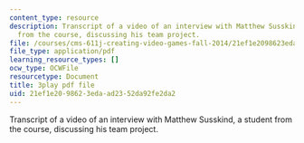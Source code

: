 ```yaml
---
content_type: resource
description: Transcript of a video of an interview with Matthew Susskind, a student
  from the course, discussing his team project.
file: /courses/cms-611j-creating-video-games-fall-2014/21ef1e2098623edaad2352da92fe2da2_uX-D5Q_5v4A.pdf
file_type: application/pdf
learning_resource_types: []
ocw_type: OCWFile
resourcetype: Document
title: 3play pdf file
uid: 21ef1e20-9862-3eda-ad23-52da92fe2da2
---
```

Transcript of a video of an interview with Matthew Susskind, a student from the course, discussing his team project.